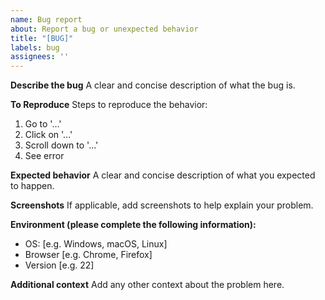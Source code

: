 ```yaml
---
name: Bug report
about: Report a bug or unexpected behavior
title: "[BUG]"
labels: bug
assignees: ''
---
```

**Describe the bug**
A clear and concise description of what the bug is.

**To Reproduce**
Steps to reproduce the behavior:

1. Go to '...'
2. Click on '...'
3. Scroll down to '...'
4. See error

**Expected behavior**
A clear and concise description of what you expected to happen.

**Screenshots**
If applicable, add screenshots to help explain your problem.

**Environment (please complete the following information):**

- OS: [e.g. Windows, macOS, Linux]
- Browser [e.g. Chrome, Firefox]
- Version [e.g. 22]

**Additional context**
Add any other context about the problem here.
